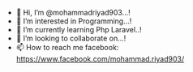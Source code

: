 - 👋 Hi, I’m @mohammadriyad903...!
- 👀 I’m interested in Programming...!
- 🌱 I’m currently learning Php Laravel..!
- 💞️ I’m looking to collaborate on...!
- 📫 How to reach me facebook: https://www.facebook.com/mohammad.riyad903/

<!---
mohammadriyad903/mohammadriyad903 is a ✨ special ✨ repository because its `README.md` (this file) appears on your GitHub profile.
You can click the Preview link to take a look at your changes.
--->

